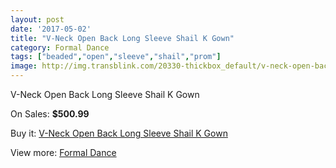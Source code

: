```yaml
---
layout: post
date: '2017-05-02'
title: "V-Neck Open Back Long Sleeve Shail K Gown"
category: Formal Dance
tags: ["beaded","open","sleeve","shail","prom"]
image: http://img.transblink.com/20330-thickbox_default/v-neck-open-back-long-sleeve-shail-k-gown.jpg
---
```

V-Neck Open Back Long Sleeve Shail K Gown

On Sales: **$500.99**
<a href="https://www.transblink.com/en/formal-dance/6416-v-neck-open-back-long-sleeve-shail-k-gown.html"><amp-img layout="responsive" width="600" height="600" src="//img.transblink.com/20330-thickbox_default/v-neck-open-back-long-sleeve-shail-k-gown.jpg" alt="V-Neck Open Back Long Sleeve Shail K Gown 0" /></a>
<a href="https://www.transblink.com/en/formal-dance/6416-v-neck-open-back-long-sleeve-shail-k-gown.html"><amp-img layout="responsive" width="600" height="600" src="//img.transblink.com/20331-thickbox_default/v-neck-open-back-long-sleeve-shail-k-gown.jpg" alt="V-Neck Open Back Long Sleeve Shail K Gown 1" /></a>

Buy it: [V-Neck Open Back Long Sleeve Shail K Gown](https://www.transblink.com/en/formal-dance/6416-v-neck-open-back-long-sleeve-shail-k-gown.html "V-Neck Open Back Long Sleeve Shail K Gown")

View more: [Formal Dance](https://www.transblink.com/en/6-formal-dance "Formal Dance")